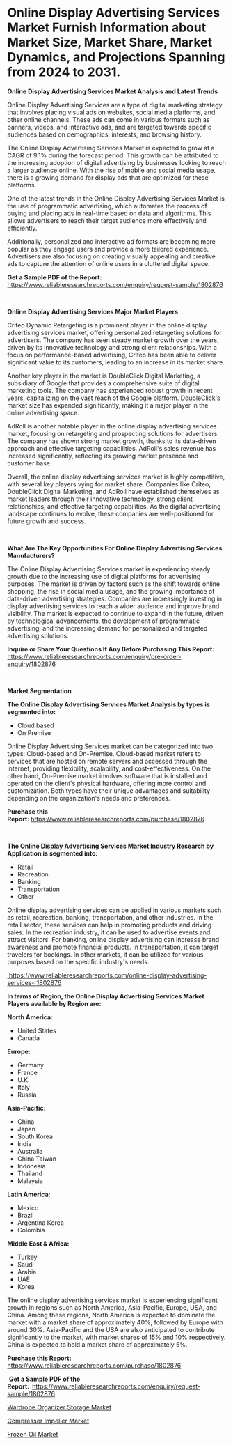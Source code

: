 <p><h1>Online Display Advertising Services Market Furnish Information about Market Size, Market Share, Market Dynamics, and Projections Spanning from 2024 to 2031.</h1></p><p><strong>Online Display Advertising Services Market Analysis and Latest Trends</strong></p>
<p><p>Online Display Advertising Services are a type of digital marketing strategy that involves placing visual ads on websites, social media platforms, and other online channels. These ads can come in various formats such as banners, videos, and interactive ads, and are targeted towards specific audiences based on demographics, interests, and browsing history.</p><p>The Online Display Advertising Services Market is expected to grow at a CAGR of 9.1% during the forecast period. This growth can be attributed to the increasing adoption of digital advertising by businesses looking to reach a larger audience online. With the rise of mobile and social media usage, there is a growing demand for display ads that are optimized for these platforms.</p><p>One of the latest trends in the Online Display Advertising Services Market is the use of programmatic advertising, which automates the process of buying and placing ads in real-time based on data and algorithms. This allows advertisers to reach their target audience more effectively and efficiently.</p><p>Additionally, personalized and interactive ad formats are becoming more popular as they engage users and provide a more tailored experience. Advertisers are also focusing on creating visually appealing and creative ads to capture the attention of online users in a cluttered digital space.</p></p>
<p><strong>Get a Sample PDF of the Report:&nbsp;</strong> <a href="https://www.reliableresearchreports.com/enquiry/request-sample/1802876">https://www.reliableresearchreports.com/enquiry/request-sample/1802876</a></p>
<p>&nbsp;</p>
<p><strong>Online Display Advertising Services Major Market Players</strong></p>
<p><p>Criteo Dynamic Retargeting is a prominent player in the online display advertising services market, offering personalized retargeting solutions for advertisers. The company has seen steady market growth over the years, driven by its innovative technology and strong client relationships. With a focus on performance-based advertising, Criteo has been able to deliver significant value to its customers, leading to an increase in its market share.</p><p>Another key player in the market is DoubleClick Digital Marketing, a subsidiary of Google that provides a comprehensive suite of digital marketing tools. The company has experienced robust growth in recent years, capitalizing on the vast reach of the Google platform. DoubleClick's market size has expanded significantly, making it a major player in the online advertising space.</p><p>AdRoll is another notable player in the online display advertising services market, focusing on retargeting and prospecting solutions for advertisers. The company has shown strong market growth, thanks to its data-driven approach and effective targeting capabilities. AdRoll's sales revenue has increased significantly, reflecting its growing market presence and customer base.</p><p>Overall, the online display advertising services market is highly competitive, with several key players vying for market share. Companies like Criteo, DoubleClick Digital Marketing, and AdRoll have established themselves as market leaders through their innovative technology, strong client relationships, and effective targeting capabilities. As the digital advertising landscape continues to evolve, these companies are well-positioned for future growth and success.</p></p>
<p>&nbsp;</p>
<p><strong>What Are The Key Opportunities For Online Display Advertising Services Manufacturers?</strong></p>
<p><p>The Online Display Advertising Services market is experiencing steady growth due to the increasing use of digital platforms for advertising purposes. The market is driven by factors such as the shift towards online shopping, the rise in social media usage, and the growing importance of data-driven advertising strategies. Companies are increasingly investing in display advertising services to reach a wider audience and improve brand visibility. The market is expected to continue to expand in the future, driven by technological advancements, the development of programmatic advertising, and the increasing demand for personalized and targeted advertising solutions.</p></p>
<p><strong>Inquire or Share Your Questions If Any Before Purchasing This Report:</strong> <a href="https://www.reliableresearchreports.com/enquiry/pre-order-enquiry/1802876">https://www.reliableresearchreports.com/enquiry/pre-order-enquiry/1802876</a></p>
<p>&nbsp;</p>
<p><strong>Market Segmentation</strong></p>
<p><strong>The Online Display Advertising Services Market Analysis by types is segmented into:</strong></p>
<p><ul><li>Cloud based</li><li>On Premise</li></ul></p>
<p><p>Online Display Advertising Services market can be categorized into two types: Cloud-based and On-Premise. Cloud-based market refers to services that are hosted on remote servers and accessed through the internet, providing flexibility, scalability, and cost-effectiveness. On the other hand, On-Premise market involves software that is installed and operated on the client's physical hardware, offering more control and customization. Both types have their unique advantages and suitability depending on the organization's needs and preferences.</p></p>
<p><strong>Purchase this Report:&nbsp;</strong><a href="https://www.reliableresearchreports.com/purchase/1802876">https://www.reliableresearchreports.com/purchase/1802876</a></p>
<p>&nbsp;</p>
<p><strong>The Online Display Advertising Services Market Industry Research by Application is segmented into:</strong></p>
<p><ul><li>Retail</li><li>Recreation</li><li>Banking</li><li>Transportation</li><li>Other</li></ul></p>
<p><p>Online display advertising services can be applied in various markets such as retail, recreation, banking, transportation, and other industries. In the retail sector, these services can help in promoting products and driving sales. In the recreation industry, it can be used to advertise events and attract visitors. For banking, online display advertising can increase brand awareness and promote financial products. In transportation, it can target travelers for bookings. In other markets, it can be utilized for various purposes based on the specific industry's needs.</p></p>
<p><a href="https://www.reliableresearchreports.com/online-display-advertising-services-r1802876">&nbsp;https://www.reliableresearchreports.com/online-display-advertising-services-r1802876</a></p>
<p><strong>In terms of Region, the Online Display Advertising Services Market Players available by Region are:</strong></p>
<p>
    <p> <strong> North America: </strong>
        <ul>
            <li>United States</li>
            <li>Canada</li>
        </ul>
        </p> 
    <p> <strong> Europe: </strong>
        <ul>
            <li>Germany</li>
            <li>France</li>
            <li>U.K.</li>
            <li>Italy</li>
            <li>Russia</li>
        </ul>
        </p> 
    <p> <strong> Asia-Pacific: </strong>
        <ul>
            <li>China</li>
            <li>Japan</li>
            <li>South Korea</li>
            <li>India</li>
            <li>Australia</li>
            <li>China Taiwan</li>
            <li>Indonesia</li>
            <li>Thailand</li>
            <li>Malaysia</li>
        </ul>
        </p> 
    <p> <strong> Latin America: </strong>
        <ul>
            <li>Mexico</li>
            <li>Brazil</li>
            <li>Argentina Korea</li>
            <li>Colombia</li>
        </ul>
        </p> 
    <p> <strong> Middle East & Africa: </strong>
        <ul>
            <li>Turkey</li>
            <li>Saudi</li>
            <li>Arabia</li>
            <li>UAE</li>
            <li>Korea</li>
        </ul>
    </p>
    </p>
<p><p>The online display advertising services market is experiencing significant growth in regions such as North America, Asia-Pacific, Europe, USA, and China. Among these regions, North America is expected to dominate the market with a market share of approximately 40%, followed by Europe with around 30%. Asia-Pacific and the USA are also anticipated to contribute significantly to the market, with market shares of 15% and 10% respectively. China is expected to hold a market share of approximately 5%.</p></p>
<p><strong>Purchase this Report: </strong><a href="https://www.reliableresearchreports.com/purchase/1802876">https://www.reliableresearchreports.com/purchase/1802876</a></p>
<p>&nbsp;<strong>Get a Sample PDF of the Report:&nbsp;&nbsp;</strong><a href="https://www.reliableresearchreports.com/enquiry/request-sample/1802876">https://www.reliableresearchreports.com/enquiry/request-sample/1802876</a></p>
<p><strong></strong></p>
<p><p><a href="https://github.com/cameroneffertz/Market-Research-Report-List-1/blob/main/wardrobe-organizer-storage-market.md">Wardrobe Organizer Storage Market</a></p><p><a href="https://github.com/elizabethdagraca/Market-Research-Report-List-4/blob/main/compressor-impeller-market.md">Compressor Impeller Market</a></p><p><a href="https://github.com/mbisetmhermsr/Market-Research-Report-List-3/blob/main/frozen-oil-market.md">Frozen Oil Market</a></p></p>